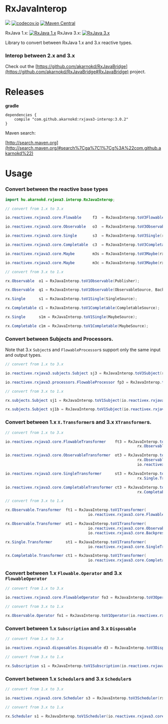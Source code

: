 # RxJavaInterop


<a href='https://travis-ci.com/akarnokd/RxJavaInterop/builds'><img src='https://travis-ci.com/akarnokd/RxJavaInterop.svg?branch=3.x'></a>
[![codecov.io](http://codecov.io/github/akarnokd/RxJavaInterop/coverage.svg?branch=3.x)](http://codecov.io/github/akarnokd/RxJavaInterop?branch=3.x)
[![Maven Central](https://maven-badges.herokuapp.com/maven-central/com.github.akarnokd/rxjava3-interop/badge.svg)](https://maven-badges.herokuapp.com/maven-central/com.github.akarnokd/rxjava3-interop)

RxJava 1.x: [![RxJava 1.x](https://maven-badges.herokuapp.com/maven-central/io.reactivex/rxjava/badge.svg)](https://maven-badges.herokuapp.com/maven-central/maven-central/io.reactivex/rxjava)
RxJava 3.x: [![RxJava 3.x](https://maven-badges.herokuapp.com/maven-central/io.reactivex.rxjava3/rxjava/badge.svg)](https://maven-badges.herokuapp.com/maven-central/io.reactivex.rxjava3/rxjava)

Library to convert between RxJava 1.x and 3.x reactive types.

### Interop between 2.x and 3.x

Check out the [https://github.com/akarnokd/RxJavaBridge](https://github.com/akarnokd/RxJavaBridge#RxJavaBridge) project.

# Releases


**gradle**

```
dependencies {
    compile "com.github.akarnokd:rxjava3-interop:3.0.2"
}
```


Maven search:

[http://search.maven.org](http://search.maven.org/#search%7Cga%7C1%7Cg%3A%22com.github.akarnokd%22)

# Usage

### Convert between the reactive base types

```java
import hu.akarnokd.rxjava3.interop.RxJavaInterop;

// convert from 1.x to 3.x

io.reactivex.rxjava3.core.Flowable     f3  = RxJavaInterop.toV3Flowable(rx.Observable);

io.reactivex.rxjava3.core.Observable   o3  = RxJavaInterop.toV3Observable(rx.Observable);

io.reactivex.rxjava3.core.Single       s3  = RxJavaInterop.toV3Single(rx.Single);

io.reactivex.rxjava3.core.Completable  c3  = RxJavaInterop.toV3Completable(rx.Completable);

io.reactivex.rxjava3.core.Maybe        m3s = RxJavaInterop.toV3Maybe(rx.Single);

io.reactivex.rxjava3.core.Maybe        m3c = RxJavaInterop.toV3Maybe(rx.Completable);

// convert from 3.x to 1.x

rx.Observable  o1 = RxJavaInterop.toV1Observable(Publisher);

rx.Observable  q1 = RxJavaInterop.toV1Observable(ObservableSource, BackpressureStrategy);

rx.Single      s1 = RxJavaInterop.toV1Single(SingleSource);

rx.Completable c1 = RxJavaInterop.toV1Completable(CompletableSource);

rx.Single      s1m = RxJavaInterop.toV1Single(MaybeSource);

rx.Completable c1m = RxJavaInterop.toV1Completable(MaybeSource);
```

### Convert between Subjects and Processors. 

Note that 3.x `Subject`s and `FlowableProcessor`s support only the same input and output types.

```java
// convert from 1.x to 3.x

io.reactivex.rxjava3.subjects.Subject sj3 = RxJavaInterop.toV3Subject(rx.subjects.Subject);

io.reactivex.rxjava3.processors.FlowableProcessor fp3 = RxJavaInterop.toV3Processor(rx.subjects.Subject);

// convert from 3.x to 1.x

rx.subjects.Subject sj1 = RxJavaInterop.toV1Subject(io.reactivex.rxjava3.subjects.Subject);

rx.subjects.Subject sj1b = RxJavaInterop.toV1Subject(io.reactivex.rxjava3.processors.FlowableProcessor);
```

### Convert between 1.x `X.Transformer`s and 3.x `XTransformer`s.

```java
// convert from 1.x to 3.x

io.reactivex.rxjava3.core.FlowableTransformer    ft3 = RxJavaInterop.toV3Transformer(
                                                           rx.Observable.Transformer);

io.reactivex.rxjava3.core.ObservableTransformer  ot3 = RxJavaInterop.toV3Transformer(
                                                           rx.Observable.Transformer, 
                                                           io.reactivex.rxjava3.core.BackpressureStrategy);

io.reactivex.rxjava3.core.SingleTransformer      st3 = RxJavaInterop.toV3Transformer(
                                                           rx.Single.Transformer);

io.reactivex.rxjava3.core.CompletableTransformer ct3 = RxJavaInterop.toV3Transformer(
                                                           rx.Completable.Transformer);

// convert from 3.x to 1.x

rx.Observable.Transformer  ft1 = RxJavaInterop.toV1Transformer(
                                     io.reactivex.rxjava3.core.FlowableTransformer);

rx.Observable.Transformer  ot1 = RxJavaInterop.toV1Transformer(
                                     io.reactivex.rxjava3.core.ObservableTransformer,
                                     io.reactivex.rxjava3.core.BackpressureStrategy);

rx.Single.Transformer      st1 = RxJavaInterop.toV1Transformer(
                                     io.reactivex.rxjava3.core.SingleTransformer);

rx.Completable.Transformer ct1 = RxJavaInterop.toV1Transformer(
                                     io.reactivex.rxjava3.core.CompletableTransformer);
```

### Convert between 1.x `Flowable.Operator` and 3.x `FlowableOperator`

```java
// convert from 1.x to 3.x

io.reactivex.rxjava3.core.FlowableOperator fo3 = RxJavaInterop.toV3Operator(rx.Observable.Operator);

// convert from 3.x to 1.x

rx.Observable.Operator fo1 = RxJavaInterop.toV1Operator(io.reactivex.rxjava3.core.FlowableOperator);
```

### Convert between 1.x `Subscription` and 3.x `Disposable`

```java
// convert from 1.x to 3.x

io.reactivex.rxjava3.disposables.Disposable d3 = RxJavaInterop.toV3Disposable(rx.Subscription);

// convert from 3.x to 1.x

rx.Subscription s1 = RxJavaInterop.toV1Subscription(io.reactivex.rxjava3.disposables.Disposable);
```


### Convert between 1.x `Scheduler`s and 3.x `Scheduler`s

```java
// convert from 1.x to 3.x

io.reactivex.rxjava3.core.Scheduler s3 = RxJavaInterop.toV3Scheduler(rx.Scheduler);

// convert from 3.x to 1.x

rx.Scheduler s1 = RxJavaInterop.toV1Scheduler(io.reactivex.rxjava3.core.Scheduler);
```
